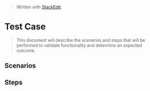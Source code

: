 
> Written with [StackEdit](https://stackedit.io/).
# Test Case
> This document will describe the scenarios and steps that will be performed to validate functionality and determine an expected outcome.
## Scenarios
## Steps
> 
<!--stackedit_data:
eyJoaXN0b3J5IjpbLTEzNTMyNDg4MDgsLTUwNDY1MTYsMTc5OT
AwMDM5OSw3MzA5OTgxMTZdfQ==
-->